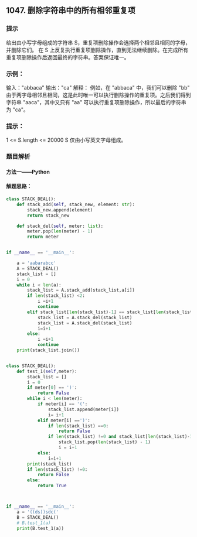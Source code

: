 ## 1047. 删除字符串中的所有相邻重复项

### 提示
给出由小写字母组成的字符串 S，重复项删除操作会选择两个相邻且相同的字母，并删除它们。
在 S 上反复执行重复项删除操作，直到无法继续删除。在完成所有重复项删除操作后返回最终的字符串。答案保证唯一。
### 示例：
输入："abbaca"
输出："ca"
解释：
例如，在 "abbaca" 中，我们可以删除 "bb" 由于两字母相邻且相同，这是此时唯一可以执行删除操作的重复项。之后我们得到字符串 "aaca"，其中又只有 "aa" 可以执行重复项删除操作，所以最后的字符串为 "ca"。
### 提示：
1 <= S.length <= 20000
S 仅由小写英文字母组成。
### 题目解析

#### 方法一——Python
#### 解题思路：

```python
class STACK_DEAL():
    def stack_add(self, stack_new, element: str):
        stack_new.append(element)
        return stack_new

    def stack_del(self, meter: list):
        meter.pop(len(meter) - 1)
        return meter


if __name__ == '__main__':

    a = 'aabarabcc'
    A = STACK_DEAL()
    stack_list = []
    i = 0
    while i < len(a):
        stack_list = A.stack_add(stack_list,a[i])
        if len(stack_list) <2:
            i =i+1
            continue
        elif stack_list[len(stack_list)-1] == stack_list[len(stack_list)-2]:
            stack_list = A.stack_del(stack_list)
            stack_list = A.stack_del(stack_list)
            i=i+1
        else:
            i =i+1
            continue
    print(stack_list.join())

```


```python

class STACK_DEAL():
    def test_1(self,meter):
        stack_list = []
        i = 0
        if meter[0] == ')':
            return False
        while i < len(meter):
            if meter[i] == '(':
                stack_list.append(meter[i])
                i= i+1
            elif meter[i] ==')':
                if len(stack_list) ==0:
                    return False
                if len(stack_list) !=0 and stack_list[len(stack_list)-1] == '(':
                    stack_list.pop(len(stack_list) - 1)
                    i = i+1
            else:
                i=i+1
        print(stack_list)
        if len(stack_list) !=0:
            return False
        else:
            return True



if __name__ == '__main__':
    a = '((ds))sdc('
    B = STACK_DEAL()
    # B.test_1(a)
    print(B.test_1(a))
    
```
